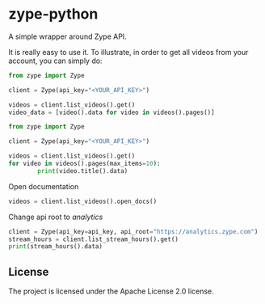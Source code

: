 zype-python
===========

A simple wrapper around Zype API. 

It is really easy to use it. To illustrate, in order to get all videos from your account, you can simply do:

```python
from zype import Zype

client = Zype(api_key="<YOUR_API_KEY>")

videos = client.list_videos().get()
video_data = [video().data for video in videos().pages()]
```

```python
from zype import Zype

client = Zype(api_key="<YOUR_API_KEY>")

videos = client.list_videos().get()
for video in videos().pages(max_items=10):
        print(video.title().data)
```

Open documentation
```python
videos = client.list_videos().open_docs()
```
Change api root to *analytics*

```python
client = Zype(api_key=api_key, api_root="https://analytics.zype.com")
stream_hours = client.list_stream_hours().get()
print(stream_hours().data)
```
License
-------

The project is licensed under the Apache License 2.0 license.
